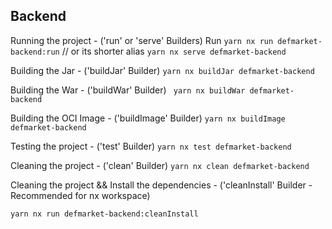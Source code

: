 ## Backend

Running the project - ('run' or 'serve' Builders)
Run `yarn nx run defmarket-backend:run`
// or its shorter alias
`yarn nx serve defmarket-backend`

Building the Jar - ('buildJar' Builder)
`yarn nx buildJar defmarket-backend`

Building the War - ('buildWar' Builder)
` yarn nx buildWar defmarket-backend`

Building the OCI Image - ('buildImage' Builder)
`yarn nx buildImage defmarket-backend`

Testing the project - ('test' Builder)
`yarn nx test defmarket-backend`

Cleaning the project - ('clean' Builder)
`yarn nx clean defmarket-backend`

Cleaning the project && Install the dependencies - ('cleanInstall' Builder - Recommended for nx workspace)

`yarn nx run defmarket-backend:cleanInstall`

